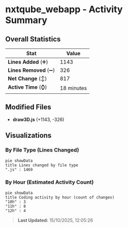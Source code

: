 # nxtqube_webapp - Activity Summary 

## Overall Statistics

| Stat                   | Value                                                             |
| ---------------------- | ----------------------------------------------------------------- |
| **Lines Added** (➕)   | 1143                                          |
| **Lines Removed** (➖) | 326                                        |
| **Net Change** (↕)    | 817                |
| **Active Time** (⌚)   | 18 minutes |


## Modified Files
- **draw3D.js** (+1143, -326)

## Visualizations

### By File Type (Lines Changed)

```mermaid
pie showData
title Lines changed by file type
".js" : 1469
```

### By Hour (Estimated Activity Count)

```mermaid
pie showData
title Coding activity by hour (count of changes)
"10h" : 3
"11h" : 8
"12h" : 4
```


> **Last Updated:** 15/10/2025, 12:05:26